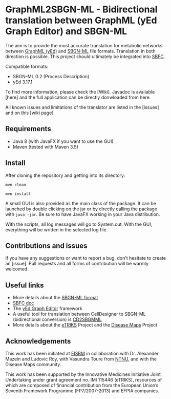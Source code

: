 # GraphML2SBGN-ML - Bidirectional translation between GraphML (yEd Graph Editor) and SBGN-ML

The aim is to provide the most accurate translation for metabolic networks between
[GraphML (yEd)](https://www.yworks.com/products/yed)
and [SBGN-ML](https://sbgn.github.io/sbgn/) file formats.
Translation in both direction is possible. This project should ultimately be integrated into
[SBFC](https://www.ebi.ac.uk/biomodels/tools/converters/).

Compatible formats:
 - SBGN-ML 0.2 (Process Description)
 - yEd 3.17.1

To find more information, please check the [Wiki].  Javadoc is available [here] and the full application can be directly donwloaded from here.

All known issues and limitations of the translator are listed in the [issues]
and on this [wiki page].

## Requirements

 - Java 8 (with JavaFX if you want to use the GUI)
 - Maven (tested with Maven 3.5)

## Install

After cloning the repository and getting into its directory:

`mvn clean`

`mvn install`

A small GUI is also provided as the main class of the package. It can be launched by double clicking on the jar or by
directly calling the package with `java -jar`. Be sure to have JavaFX working in your Java distribution.

With the scripts, all log messages will go to System.out. With the GUI, everything will be written in
the selected log file.

## Contributions and issues

If you have any suggestions or want to report a bug, don't hesitate to create an [issue].
Pull requests and all forms of contribution will be warmly welcomed.

## Useful links

 - More details about the [SBGN-ML format](https://github.com/sbgn/sbgn/wiki/SBGN_ML)
 - [SBFC doc](http://sbfc.sourceforge.net/mediawiki/index.php/Main_Page)
 - The [yEd Graph Editor](https://www.yworks.com/products/yed) framework
 - A useful tool for translation between CellDesigner to SBGN-ML (bidirectional conversion) is [CD2SBGMML](https://github.com/royludo/cd2sbgnml)
 - More details about the [eTRIKS](https://www.etriks.org/) Project and the [Disease Maps](http://disease-maps.org/) Project 

## Acknowledgements

This work has been initiated at [EISBM](http://www.eisbm.org/) in collaboration with Dr. Alexander Mazein and Ludovic Roy, with Vasundra Toure from [NTNU](https://www.ntnu.edu/about), and with the Disease Maps community.

This work has been supported by the Innovative Medicines Initiative Joint Undertaking under grant agreement no. IMI 115446 (eTRIKS), resources of which are composed of financial contribution from the European Union’s Seventh Framework Programme (FP7/2007-2013) and EFPIA companies.


